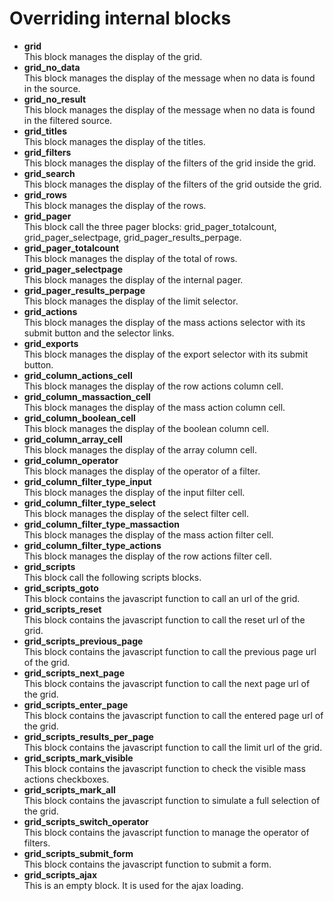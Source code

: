 Overriding internal blocks
==========================

 * **grid**  
    This block manages the display of the grid.
 * **grid_no_data**  
    This block manages the display of the message when no data is found in the source.
 * **grid_no_result**  
    This block manages the display of the message when no data is found in the filtered source.
 * **grid_titles**  
    This block manages the display of the titles.
 * **grid_filters**  
    This block manages the display of the filters of the grid inside the grid.
 * **grid_search**  
    This block manages the display of the filters of the grid outside the grid.
 * **grid_rows**  
    This block manages the display of the rows.
 * **grid_pager**  
    This block call the three pager blocks: grid_pager_totalcount, grid_pager_selectpage, grid_pager_results_perpage.
 * **grid_pager_totalcount**  
    This block manages the display of the total of rows.
 * **grid_pager_selectpage**  
    This block manages the display of the internal pager.
 * **grid_pager_results_perpage**  
    This block manages the display of the limit selector.
 * **grid_actions**  
    This block manages the display of the mass actions selector with its submit button and the selector links.
 * **grid_exports**  
    This block manages the display of the export selector with its submit button.
 * **grid_column_actions_cell**  
    This block manages the display of the row actions column cell.
 * **grid_column_massaction_cell**  
    This block manages the display of the mass action column cell.
 * **grid_column_boolean_cell**  
    This block manages the display of the boolean column cell.
 * **grid_column_array_cell**  
    This block manages the display of the array column cell.
 * **grid_column_operator**  
    This block manages the display of the operator of a filter.
 * **grid_column_filter_type_input**  
    This block manages the display of the input filter cell.
 * **grid_column_filter_type_select**  
    This block manages the display of the select filter cell.
 * **grid_column_filter_type_massaction**  
    This block manages the display of the mass action filter cell.
 * **grid_column_filter_type_actions**  
    This block manages the display of the row actions filter cell.
 * **grid_scripts**  
    This block call the following scripts blocks.
 * **grid_scripts_goto**  
    This block contains the javascript function to call an url of the grid.
 * **grid_scripts_reset**  
    This block contains the javascript function to call the reset url of the grid.
 * **grid_scripts_previous_page**  
    This block contains the javascript function to call the previous page url of the grid. 
 * **grid_scripts_next_page**  
    This block contains the javascript function to call the next page url of the grid. 
 * **grid_scripts_enter_page**  
    This block contains the javascript function to call the entered page url of the grid. 
 * **grid_scripts_results_per_page**  
    This block contains the javascript function to call the limit url of the grid. 
 * **grid_scripts_mark_visible**  
    This block contains the javascript function to check the visible mass actions checkboxes.
 * **grid_scripts_mark_all**  
    This block contains the javascript function to simulate a full selection of the grid.
 * **grid_scripts_switch_operator**  
    This block contains the javascript function to manage the operator of filters.
 * **grid_scripts_submit_form**  
    This block contains the javascript function to submit a form.
 * **grid_scripts_ajax**  
    This is an empty block. It is used for the ajax loading.